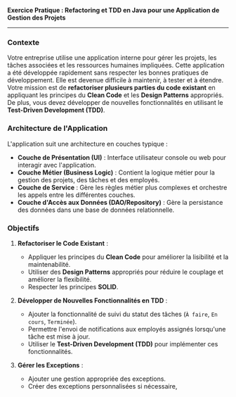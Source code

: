 **Exercice Pratique : Refactoring et TDD en Java pour une Application de Gestion des Projets**

---

### **Contexte**

Votre entreprise utilise une application interne pour gérer les projets, les tâches associées et les ressources humaines impliquées. Cette application a été développée rapidement sans respecter les bonnes pratiques de développement. Elle est devenue difficile à maintenir, à tester et à étendre. Votre mission est de **refactoriser plusieurs parties du code existant** en appliquant les principes du **Clean Code** et les **Design Patterns** appropriés. De plus, vous devez développer de nouvelles fonctionnalités en utilisant le **Test-Driven Development (TDD)**.

### **Architecture de l'Application**

L'application suit une architecture en couches typique :

- **Couche de Présentation (UI)** : Interface utilisateur console ou web pour interagir avec l'application.
- **Couche Métier (Business Logic)** : Contient la logique métier pour la gestion des projets, des tâches et des employés.
- **Couche de Service** : Gère les règles métier plus complexes et orchestre les appels entre les différentes couches.
- **Couche d'Accès aux Données (DAO/Repository)** : Gère la persistance des données dans une base de données relationnelle.


### **Objectifs**

1. **Refactoriser le Code Existant** :
   - Appliquer les principes du **Clean Code** pour améliorer la lisibilité et la maintenabilité.
   - Utiliser des **Design Patterns** appropriés pour réduire le couplage et améliorer la flexibilité.
   - Respecter les principes **SOLID**.

2. **Développer de Nouvelles Fonctionnalités en TDD** :
   - Ajouter la fonctionnalité de suivi du statut des tâches (`À faire`, `En cours`, `Terminée`).
   - Permettre l'envoi de notifications aux employés assignés lorsqu'une tâche est mise à jour.
   - Utiliser le **Test-Driven Development (TDD)** pour implémenter ces fonctionnalités.

3. **Gérer les Exceptions** :
   - Ajouter une gestion appropriée des exceptions.
   - Créer des exceptions personnalisées si nécessaire,